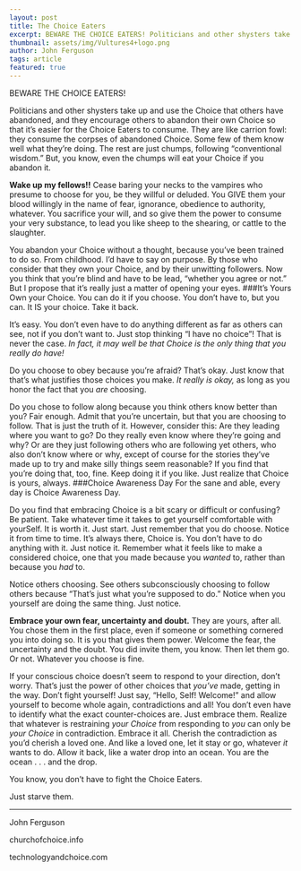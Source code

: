 ```yaml
---
layout: post
title: The Choice Eaters
excerpt: BEWARE THE CHOICE EATERS! Politicians and other shysters take up and use the Choice that others have abandoned, and they encourage others to abandon their own Choice so that it’s easier for the Choice Eaters to consume.
thumbnail: assets/img/Vultures4+logo.png
author: John Ferguson
tags: article
featured: true
---
```


BEWARE THE CHOICE EATERS!

Politicians and other shysters take up and use the Choice that others have abandoned, and they encourage others to abandon their own Choice so that it’s easier for the Choice Eaters to consume. They are like carrion fowl: they consume the corpses of abandoned Choice. Some few of them know well what they’re doing. The rest are just chumps, following “conventional wisdom.” But, you know, even the chumps will eat your Choice if you abandon it.

**Wake up my fellows!!** Cease baring your necks to the vampires who presume to choose for you, be they willful or deluded. You GIVE them your blood willingly in the name of fear, ignorance, obedience to authority, whatever. You sacrifice your will, and so give them the power to consume your very substance, to lead you like sheep to the shearing, or cattle to the slaughter.

You abandon your Choice without a thought, because you’ve been trained to do so. From childhood. I’d have to say on purpose. By those who consider that they own your Choice, and by their unwitting followers. Now you think that you’re blind and have to be lead, “whether you agree or not.” But I propose that it’s really just a matter of opening your eyes. 
###It’s Yours
Own your Choice. You can do it if you choose. You don’t have to, but you can. It IS your choice. Take it back.

It’s easy. You don’t even have to do anything different as far as others can see, not if you don’t want to. Just stop thinking “I have no choice”! That is never the case. *In fact, it may well be that Choice is the only thing that you really do have!*

Do you choose to obey because you’re afraid? That’s okay. Just know that that’s what justifies those choices you make. *It really is okay,* as long as you honor the fact that you *are* choosing.

Do you chose to follow along because you think others know better than you? Fair enough. Admit that you’re uncertain, but that you are choosing to follow. That is just the truth of it. However, consider this: Are they leading where you want to go? Do they really even know where they’re going and why? Or are they just following others who are following yet others, who also don’t know where or why, except of course for the stories they’ve made up to try and make silly things seem reasonable? If you find that you’re doing that, too, fine. Keep doing it if you like. Just realize that Choice is yours, always.
###Choice Awareness Day
For the sane and able, every day is Choice Awareness Day.

Do you find that embracing Choice is a bit scary or difficult or confusing? Be patient. Take whatever time it takes to get yourself comfortable with yourSelf. It is worth it.
Just start. Just remember that you do choose. Notice it from time to time. It’s always there, Choice is. You don’t have to do anything with it. Just notice it. Remember what it feels like to make a considered choice, one that you made because you *wanted* to, rather than because you *had* to.

Notice others choosing. See others subconsciously choosing to follow others because “That’s just what you’re supposed to do.” Notice when you yourself are doing the same thing. Just notice.

**Embrace your own fear, uncertainty and doubt.** They are yours, after all. You chose them in the first place, even if someone or something cornered you into doing so. It is you that gives them power. Welcome the fear, the uncertainty and the doubt. You did invite them, you know. Then let them go. Or not. Whatever you choose is fine.

If your conscious choice doesn’t seem to respond to your direction, don’t worry. That’s just the power of other choices that *you’ve* made, getting in the way. Don’t fight yourself! Just say, “Hello, Self! Welcome!” and allow yourself to become whole again, contradictions and all! You don’t even have to identify what the exact counter-choices are. Just embrace them. Realize that whatever is restraining *your Choice* from responding to *you* can only be *your Choice* in contradiction. Embrace it all. Cherish the contradiction as you’d cherish a loved one. And like a loved one, let it stay or go, whatever *it* wants to do. Allow it back, like a water drop into an ocean. You are the ocean . . . and the drop.

You know, you don’t have to fight the Choice Eaters. 

Just starve them.

----------------------
John Ferguson

churchofchoice.info

technologyandchoice.com


